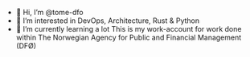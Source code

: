 - 👋 Hi, I’m @tome-dfo
- 👀 I’m interested in DevOps, Architecture, Rust & Python
- 🌱 I’m currently learning a lot
This is my work-account for work done within The Norwegian Agency for Public and Financial Management (DFØ)

<!---
tome-dfo/tome-dfo is a ✨ special ✨ repository because its `README.md` (this file) appears on your GitHub profile.
You can click the Preview link to take a look at your changes.
--->
